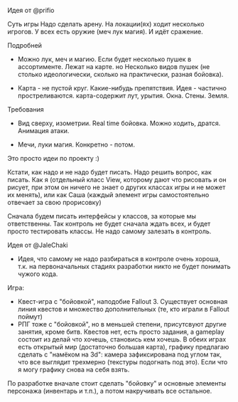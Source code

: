 Идея от @prifio

Суть игры
Надо сделать арену. На локации(ях) ходит несколько игрогов. У всех есть оружие (меч лук магия). И идёт сражение.

Подробней
* Можно лук, меч и магию. Если будет несколько пушек в ассортименте. Лежат на карте. но Несколько видов пушек (не столько идеологически, сколько на практически, разная бойовка).

* Карта - не пустой круг. Какие-нибудь препятствия. Идея - частично простреливаются.
карта-содержит лут, урытия. Окна. Стены. Земля. 

Требования
* Вид сверху, изометрии. Real time бойовка. Можно ходить, дратся. Анимация атаки.

* Мечи, луки магия. Конкретно - потом.





Это просто идеи по проекту :)


Кстати, как надо и не надо будет писать.
Надо решить вопрос, как писать. Как я (отдельный класс View, которому дают что рисовать и он рисует, при этом он ничего не знает о других классах игры 
и не может их менять), или как Саша (каждый элемент игры самостоятельно отвечает за свою прорисовку)

Сначала будем писать интерфейсы у классов, за которые мы ответственны. Так контроль не будет сначала ждать всех, и будет просто тестировать классы. Не надо самому залезать в контроль.


Идея от @JaleChaki

* Идея, что самому не надо разбираться в контроле очень хороша, т.к. на первоначальных стадиях разработки никто не будет понимать чужого кода.

Игра:
* Квест-игра с "бойовкой", наподобие Fallout 3. Существует основная линия квестов и множество дополнительных (те, кто играли в Fallout поймут)
* РПГ тоже с "бойовкой", но в меньшей степени, присутсвуют другие занятия, кроме битв. Квестов нет, есть просто задания, а gameplay состоит из делай что хочешь, становись кем хочешь.
В обеих играх есть открытый мир (достаточно большая карта), графику предлагаю сделать с "намёком на 3d": камера зафиксирована под углом так, что все выглядит трехмерно (текстуры подогнать под это). Если что я могу графику снова на себя взять.

По разработке вначале стоит сделать "бойовку" и основные элементы персонажа (инвентарь и т.п.), а потом накручивать все остальное.
